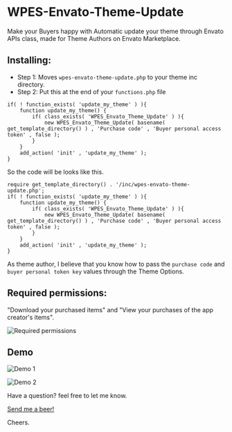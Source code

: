 # WPES-Envato-Theme-Update
 Make your Buyers happy with Automatic update your theme through Envato APIs class, made for Theme Authors on Envato Marketplace.
 
## Installing:
 
* Step 1: Moves ```wpes-envato-theme-update.php``` to your theme inc directory.
* Step 2: Put this at the end of your ```functions.php``` file 
```
if( ! function_exists( 'update_my_theme' ) ){
	function update_my_theme() {
		if( class_exists( 'WPES_Envato_Theme_Update' ) ){
			new WPES_Envato_Theme_Update( basename( get_template_directory() ) , 'Purchase code' , 'Buyer personal access token' , false );
		}
	}
	add_action( 'init' , 'update_my_theme' );
}
```
So the code will be looks like this.

```
require get_template_directory() . '/inc/wpes-envato-theme-update.php';
if( ! function_exists( 'update_my_theme' ) ){
	function update_my_theme() {
		if( class_exists( 'WPES_Envato_Theme_Update' ) ){
			new WPES_Envato_Theme_Update( basename( get_template_directory() ) , 'Purchase code' , 'Buyer personal access token' , false );
		}
	}
	add_action( 'init' , 'update_my_theme' );
}
```

As theme author, I believe that you know how to pass the ```purchase code``` and ```buyer personal token key``` values through the Theme Options.

## Required permissions:

"Download your purchased items" and "View your purchases of the app creator's items".

![Required permissions](http://puu.sh/mDE7G/b37f23af65.png)

## Demo

![Demo 1](http://puu.sh/lqMd1/23d50a1af9.png)

![Demo 2](http://puu.sh/lqMaN/e0caa535bd.png)

Have a question? feel free to let me know.

[Send me a beer!](https://www.paypal.com/cgi-bin/webscr?cmd=_s-xclick&hosted_button_id=N4FRYTB3Z5RSL)

Cheers.
